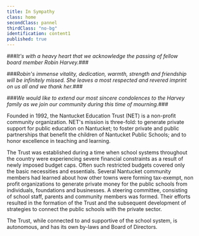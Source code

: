 ```yaml
---
title: In Sympathy
class: home
secondClass: pannel
thirdClass: "no-bg"
identification: content1
published: true
---
```


###_It's with a heavy heart that we acknowledge the passing of fellow board member Robin Harvey._###

###_Robin's immense vitality, dedication, warmth, strength and friendship will be infinitely missed. She leaves a most respected and revered imprint on us all and we thank her._###

###_We would like to extend our most sincere condolences to the Harvey family as we join our community during this time of mourning._###



Founded in 1992, the Nantucket Education Trust (NET) is a non-profit community organization.  NET's mission is three-fold: to generate private support for public education on Nantucket; to foster private and public partnerships that benefit the children of Nantucket Public Schools; and to honor excellence in teaching and learning.

The Trust was established during a time when school systems throughout the country were experiencing severe financial constraints as a result of newly imposed budget caps.  Often such restricted budgets covered only the basic necessities and essentials.  Several Nantucket community members had learned about how other towns were forming tax-exempt, non profit organizations to generate private money for the public schools from individuals, foundations and businesses.  A steering committee, consisting of school staff, parents and community members was formed.  Their efforts resulted in the formation of the Trust and the subsequent development of strategies to connect the public schools with the private sector.

The Trust, while connected to and supportive of the school system, is autonomous, and has its own by-laws and Board of Directors.<br/><br/>
